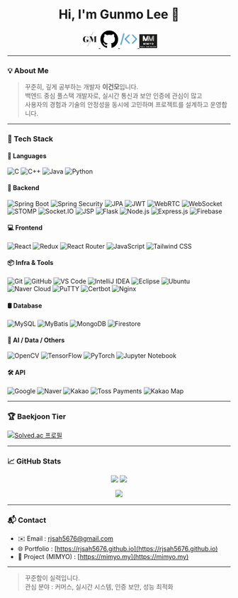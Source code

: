 <h1 align="center">Hi, I'm Gunmo Lee 👋</h1>

<p align="center">
  <a href="https://rjsah5676.github.io">
    <img src="gml.png" width="40px" alt="Portfolio" />
  </a>
  <a href="https://github.com/rjsah5676">
    <img src="github.png" width="40px" alt="GitHub" />
  </a>
  <a href="https://www.acmicpc.net/user/rjsah5676">
    <img src="boj.png" width="40px" alt="Baekjoon" />
  </a>
<a href="https://mimyo.my">
    <img src="mimyo_logo.jpg" width="40px" alt="mimyo" />
  </a>
</p>

---

### 💡 About Me

> 꾸준히, 깊게 공부하는 개발자 **이건모**입니다.  
> 백엔드 중심 풀스택 개발자로, 실시간 통신과 보안 인증에 관심이 많고  
> 사용자의 경험과 기술의 안정성을 동시에 고민하며 프로젝트를 설계하고 운영합니다.

---

### 🧠 Tech Stack

#### 🧾 Languages
![C](https://img.shields.io/badge/C-%2300599C.svg?style=for-the-badge&logo=c&logoColor=white)
![C++](https://img.shields.io/badge/C++-%2300599C.svg?style=for-the-badge&logo=c%2B%2B&logoColor=white)
![Java](https://img.shields.io/badge/java-%23ED8B00.svg?style=for-the-badge&logo=java&logoColor=white)
![Python](https://img.shields.io/badge/Python-000000?style=for-the-badge&logo=Python&logoColor=white)

#### 🚀 Backend
![Spring Boot](https://img.shields.io/badge/Spring_Boot-6DB33F?style=for-the-badge&logo=springboot&logoColor=white)
![Spring Security](https://img.shields.io/badge/Spring_Security-6DB33F?style=for-the-badge&logo=springsecurity&logoColor=white)
![JPA](https://img.shields.io/badge/JPA-%23007ACC.svg?style=for-the-badge&logo=hibernate&logoColor=white)
![JWT](https://img.shields.io/badge/JWT-black?style=for-the-badge&logo=JSON%20web%20tokens)
![WebRTC](https://img.shields.io/badge/WebRTC-333333.svg?style=for-the-badge&logo=webrtc&logoColor=white)
![WebSocket](https://img.shields.io/badge/WebSocket-004880?style=for-the-badge&logo=websockets&logoColor=white)
![STOMP](https://img.shields.io/badge/STOMP-%23F29111.svg?style=for-the-badge&logo=stomp&logoColor=white)
![Socket.IO](https://img.shields.io/badge/Socket.IO-010101.svg?style=for-the-badge&logo=socket.io&logoColor=white)
![JSP](https://img.shields.io/badge/JSP-%23F7DF1E.svg?style=for-the-badge&logo=java&logoColor=black)
![Flask](https://img.shields.io/badge/Flask-000000.svg?style=for-the-badge&logo=flask&logoColor=white)
![Node.js](https://img.shields.io/badge/Node.js-339933.svg?style=for-the-badge&logo=node.js&logoColor=white)
![Express.js](https://img.shields.io/badge/Express.js-%23404d59.svg?style=for-the-badge&logo=express&logoColor=%2361DAFB)
![Firebase](https://img.shields.io/badge/Firebase-FFCA28.svg?style=for-the-badge&logo=firebase&logoColor=black)

#### 💻 Frontend
![React](https://img.shields.io/badge/react-%2320232a.svg?style=for-the-badge&logo=react&logoColor=%2361DAFB)
![Redux](https://img.shields.io/badge/redux-%23593d88.svg?style=for-the-badge&logo=redux&logoColor=white)
![React Router](https://img.shields.io/badge/React_Router-CA4245?style=for-the-badge&logo=react-router&logoColor=white)
![JavaScript](https://img.shields.io/badge/javascript-%23323330.svg?style=for-the-badge&logo=javascript&logoColor=%23F7DF1E)
![Tailwind CSS](https://img.shields.io/badge/tailwindcss-06B6D4.svg?style=for-the-badge&logo=tailwind-css&logoColor=white)

#### 📦 Infra & Tools
![Git](https://img.shields.io/badge/git-%23F05033.svg?style=for-the-badge&logo=git&logoColor=white)
![GitHub](https://img.shields.io/badge/github-%23121011.svg?style=for-the-badge&logo=github&logoColor=white)
![VS Code](https://img.shields.io/badge/VS%20Code-0078d7.svg?style=for-the-badge&logo=visual-studio-code&logoColor=white)
![IntelliJ IDEA](https://img.shields.io/badge/IntelliJ_IDEA-000000.svg?style=for-the-badge&logo=intellij-idea&logoColor=white)
![Eclipse](https://img.shields.io/badge/Eclipse-FE7A16.svg?style=for-the-badge&logo=Eclipse&logoColor=white)
![Ubuntu](https://img.shields.io/badge/ubuntu-E95420.svg?style=for-the-badge&logo=ubuntu&logoColor=white)
![Naver Cloud](https://img.shields.io/badge/naver%20cloud-03C75A?style=for-the-badge&logoColor=white)
![PuTTY](https://img.shields.io/badge/PuTTY-02303A.svg?style=for-the-badge&logo=putty&logoColor=white)
![Certbot](https://img.shields.io/badge/Certbot-003A70.svg?style=for-the-badge&logo=letsencrypt&logoColor=white)
![Nginx](https://img.shields.io/badge/Nginx-009639.svg?style=for-the-badge&logo=nginx&logoColor=white)

#### 🛢️ Database
![MySQL](https://img.shields.io/badge/mysql-%2300f.svg?style=for-the-badge&logo=mysql&logoColor=white)
![MyBatis](https://img.shields.io/badge/MyBatis-DB0000.svg?style=for-the-badge&logo=MyBatis&logoColor=white)
![MongoDB](https://img.shields.io/badge/MongoDB-4EA94B.svg?style=for-the-badge&logo=mongodb&logoColor=white)
![Firestore](https://img.shields.io/badge/Firestore-FFCA28.svg?style=for-the-badge&logo=firebase&logoColor=black)

#### 🧪 AI / Data / Others
![OpenCV](https://img.shields.io/badge/OpenCV-white?style=for-the-badge&logo=opencv&logoColor=black)
![TensorFlow](https://img.shields.io/badge/TensorFlow-FF6F00?style=for-the-badge&logo=tensorflow&logoColor=white)
![PyTorch](https://img.shields.io/badge/PyTorch-EE4C2C?style=for-the-badge&logo=pytorch&logoColor=white)
![Jupyter Notebook](https://img.shields.io/badge/Jupyter_Notebook-F37626.svg?style=for-the-badge&logo=jupyter&logoColor=white)

#### 🛠️ API
![Google](https://img.shields.io/badge/Google-4285F4.svg?style=for-the-badge&logo=google&logoColor=white)
![Naver](https://img.shields.io/badge/Naver-03C75A.svg?style=for-the-badge&logo=naver&logoColor=white)
![Kakao](https://img.shields.io/badge/Kakao-FFCD00.svg?style=for-the-badge&logo=kakao&logoColor=black)
![Toss Payments](https://img.shields.io/badge/Toss_Payments-0064FF.svg?style=for-the-badge&logo=toss&logoColor=white)
![Kakao Map](https://img.shields.io/badge/Kakao_Map-FFCD00.svg?style=for-the-badge&logo=kakaotalk&logoColor=black)

---

### 🏆 Baekjoon Tier

[![Solved.ac 프로필](http://mazassumnida.wtf/api/v2/generate_badge?boj=rjsah5676)](https://solved.ac/rjsah5676)

---

### 📈 GitHub Stats

<p align="center">
  <img src="https://github-readme-stats.vercel.app/api?username=rjsah5676&show_icons=true&theme=tokyonight" height="160px"/>
  <img src="https://github-readme-stats.vercel.app/api/top-langs/?username=rjsah5676&layout=compact&theme=tokyonight" height="160px"/>
</p>

<p align="center">
  <img src="https://streak-stats.demolab.com?user=rjsah5676&theme=tokyonight" height="150px"/>
</p>

---

### 📬 Contact

- ✉️ Email : rjsah5676@gmail.com  
- 🌐 Portfolio : [https://rjsah5676.github.io](https://rjsah5676.github.io)  
- 🧵 Project (MIMYO) : [https://mimyo.my](https://mimyo.my)

---

> 꾸준함이 실력입니다.  
> 관심 분야 : 커머스, 실시간 시스템, 인증 보안, 성능 최적화
